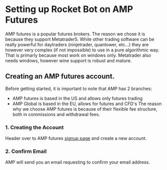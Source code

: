 # Setting up Rocket Bot on AMP Futures
AMP futures is a popular futures brokers.
The reason we chose it is because they support Metatrader5.
While other trading software can be really powerful for daytraders (ninjetrader, quantower, etc...) they are however very complex (if not impossible) to use in a pure algorithmic way.
That is primarly because most work on windows only.
Metatrader also needs windows, however wine support is robust and mature.


## Creating an AMP futures account.
Before getting started, it is important to note that AMP has 2 branches:
+ AMP futures is based in the US and allows only futures trading
+ AMP Global is based in the EU, allows for futures and CFD's
The reason why we choose AMP futures is because of their flexible fee structure, both in commissions and withdrawal fees.


### 1. Creating the Account
Header over to AMP futures [signup page](https://www.ampclientportal.com/Identity/Account/Register) and create a new account.

### 2. Confirm Email
AMP will send you an email requesting to confirm your email address.
